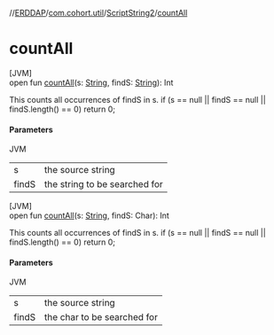 //[ERDDAP](../../../index.md)/[com.cohort.util](../index.md)/[ScriptString2](index.md)/[countAll](count-all.md)

# countAll

[JVM]\
open fun [countAll](count-all.md)(s: [String](https://docs.oracle.com/en/java/javase/21/docs/api/java.base/java/lang/String.html), findS: [String](https://docs.oracle.com/en/java/javase/21/docs/api/java.base/java/lang/String.html)): Int

This counts all occurrences of findS in s. if (s == null || findS == null || findS.length() == 0) return 0;

#### Parameters

JVM

| | |
|---|---|
| s | the source string |
| findS | the string to be searched for |

[JVM]\
open fun [countAll](count-all.md)(s: [String](https://docs.oracle.com/en/java/javase/21/docs/api/java.base/java/lang/String.html), findS: Char): Int

This counts all occurrences of findS in s. if (s == null || findS == null || findS.length() == 0) return 0;

#### Parameters

JVM

| | |
|---|---|
| s | the source string |
| findS | the char to be searched for |
